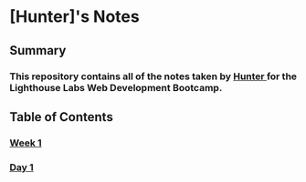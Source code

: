 # [Hunter]'s Notes
## Summary
### This repository contains all of the notes taken by [Hunter ](https://lighthouselabs.ca)for the Lighthouse Labs Web Development Bootcamp.
## Table of Contents
### [Week 1](/Week_1)
### [Day 1](/Week_1/Day_1)

